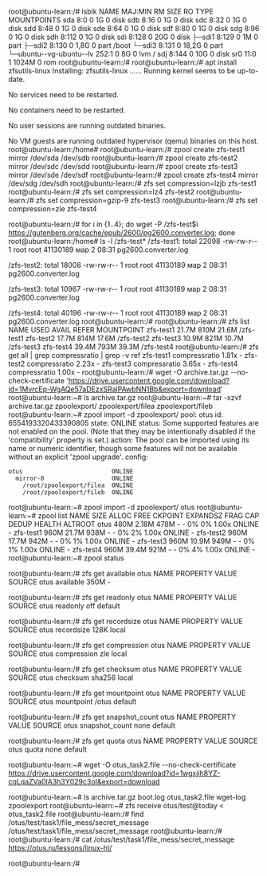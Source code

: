 root@ubuntu-learn:/# lsblk
NAME                      MAJ:MIN RM  SIZE RO TYPE MOUNTPOINTS
sda                         8:0    0    1G  0 disk
sdb                         8:16   0    1G  0 disk
sdc                         8:32   0    1G  0 disk
sdd                         8:48   0    1G  0 disk
sde                         8:64   0    1G  0 disk
sdf                         8:80   0    1G  0 disk
sdg                         8:96   0    1G  0 disk
sdh                         8:112  0    1G  0 disk
sdi                         8:128  0   20G  0 disk
├─sdi1                      8:129  0    1M  0 part
├─sdi2                      8:130  0  1,8G  0 part /boot
└─sdi3                      8:131  0 18,2G  0 part
  └─ubuntu--vg-ubuntu--lv 252:1    0    8G  0 lvm  /
sdj                         8:144  0   10G  0 disk
sr0                        11:0    1 1024M  0 rom
root@ubuntu-learn:/#
root@ubuntu-learn:/#  apt install zfsutils-linux
Installing:
  zfsutils-linux
......
Running kernel seems to be up-to-date.

No services need to be restarted.

No containers need to be restarted.

No user sessions are running outdated binaries.

No VM guests are running outdated hypervisor (qemu) binaries on this host.
root@ubuntu-learn:/home#
root@ubuntu-learn:/# zpool create zfs-test1 mirror /dev/sda /dev/sdb
root@ubuntu-learn:/# zpool create zfs-test2 mirror /dev/sdc /dev/sdd
root@ubuntu-learn:/# zpool create zfs-test3 mirror /dev/sde /dev/sdf
root@ubuntu-learn:/# zpool create zfs-test4 mirror /dev/sdg /dev/sdh
root@ubuntu-learn:/# zfs set compression=lzjb zfs-test1
root@ubuntu-learn:/# zfs set compression=lz4 zfs-test2
root@ubuntu-learn:/# zfs set compression=gzip-9 zfs-test3
root@ubuntu-learn:/# zfs set compression=zle zfs-test4

root@ubuntu-learn:/# for i in {1..4}; do wget -P /zfs-test$i https://gutenberg.org/cache/epub/2600/pg2600.converter.log; done
root@ubuntu-learn:/home# ls -l /zfs-test*
/zfs-test1:
total 22098
-rw-rw-r-- 1 root root 41130189 мар  2 08:31 pg2600.converter.log

/zfs-test2:
total 18008
-rw-rw-r-- 1 root root 41130189 мар  2 08:31 pg2600.converter.log

/zfs-test3:
total 10967
-rw-rw-r-- 1 root root 41130189 мар  2 08:31 pg2600.converter.log

/zfs-test4:
total 40196
-rw-rw-r-- 1 root root 41130189 мар  2 08:31 pg2600.converter.log
root@ubuntu-learn:/#
root@ubuntu-learn:/# zfs list
NAME        USED  AVAIL  REFER  MOUNTPOINT
zfs-test1  21.7M   810M  21.6M  /zfs-test1
zfs-test2  17.7M   814M  17.6M  /zfs-test2
zfs-test3  10.9M   821M  10.7M  /zfs-test3
zfs-test4  39.4M   793M  39.3M  /zfs-test4
root@ubuntu-learn:/# zfs get all | grep compressratio | grep -v ref
zfs-test1  compressratio         1.81x                      -
zfs-test2  compressratio         2.23x                      -
zfs-test3  compressratio         3.65x                      -
zfs-test4  compressratio         1.00x                      -
root@ubuntu-learn:/#
wget -O archive.tar.gz --no-check-certificate 'https://drive.usercontent.google.com/download?id=1MvrcEp-WgAQe57aDEzxSRalPAwbNN1Bb&export=download'
root@ubuntu-learn:~# ls
archive.tar.gz
root@ubuntu-learn:~# tar -xzvf archive.tar.gz
zpoolexport/
zpoolexport/filea
zpoolexport/fileb
root@ubuntu-learn:~# zpool import -d zpoolexport/
   pool: otus
     id: 6554193320433390805
  state: ONLINE
status: Some supported features are not enabled on the pool.
	(Note that they may be intentionally disabled if the
	'compatibility' property is set.)
 action: The pool can be imported using its name or numeric identifier, though
	some features will not be available without an explicit 'zpool upgrade'.
 config:

	otus                         ONLINE
	  mirror-0                   ONLINE
	    /root/zpoolexport/filea  ONLINE
	    /root/zpoolexport/fileb  ONLINE
root@ubuntu-learn:~# zpool import -d zpoolexport/ otus
root@ubuntu-learn:~# zpool list
NAME        SIZE  ALLOC   FREE  CKPOINT  EXPANDSZ   FRAG    CAP  DEDUP    HEALTH  ALTROOT
otus        480M  2.18M   478M        -         -     0%     0%  1.00x    ONLINE  -
zfs-test1   960M  21.7M   938M        -         -     0%     2%  1.00x    ONLINE  -
zfs-test2   960M  17.7M   942M        -         -     0%     1%  1.00x    ONLINE  -
zfs-test3   960M  10.9M   949M        -         -     0%     1%  1.00x    ONLINE  -
zfs-test4   960M  39.4M   921M        -         -     0%     4%  1.00x    ONLINE  -
root@ubuntu-learn:~# zpool status


<!-- Размер:  -->
root@ubuntu-learn:/# zfs get available otus
NAME  PROPERTY   VALUE  SOURCE
otus  available  350M   -
<!-- Тип:  -->
root@ubuntu-learn:/# zfs get readonly otus
NAME  PROPERTY  VALUE   SOURCE
otus  readonly  off     default
<!-- Значение recordsize:  -->
root@ubuntu-learn:/# zfs get recordsize otus
NAME  PROPERTY    VALUE    SOURCE
otus  recordsize  128K     local
<!-- Тип сжатия:  -->
root@ubuntu-learn:/# zfs get compression otus
NAME  PROPERTY     VALUE           SOURCE
otus  compression  zle             local
<!-- Тип контрольной суммы:  -->
root@ubuntu-learn:/# zfs get checksum otus
NAME  PROPERTY  VALUE      SOURCE
otus  checksum  sha256     local
<!-- Точка монтирования -->
root@ubuntu-learn:/# zfs get mountpoint otus
NAME  PROPERTY    VALUE       SOURCE
otus  mountpoint  /otus       default
<!-- Наличие и количеcтво снапшотов  -->
root@ubuntu-learn:/# zfs get snapshot_count otus
NAME  PROPERTY        VALUE    SOURCE
otus  snapshot_count  none     default
<!-- Установленая квота -->
root@ubuntu-learn:/# zfs get quota otus
NAME  PROPERTY  VALUE  SOURCE
otus  quota     none   default

root@ubuntu-learn:~# wget -O otus_task2.file --no-check-certificate https://drive.usercontent.google.com/download?id=1wgxjih8YZ-cqLqaZVa0lA3h3Y029c3oI&export=download

root@ubuntu-learn:~# ls
archive.tar.gz  boot.log  otus_task2.file  wget-log  zpoolexport
root@ubuntu-learn:~# zfs receive otus/test@today < otus_task2.file
root@ubuntu-learn:/# find /otus/test/task1/file_mess/secret_message
/otus/test/task1/file_mess/secret_message
root@ubuntu-learn:/#
root@ubuntu-learn:/# cat /otus/test/task1/file_mess/secret_message
https://otus.ru/lessons/linux-hl/

root@ubuntu-learn:/#
